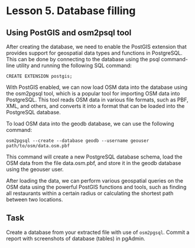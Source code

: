 # Lesson 5. Database filling

## Using PostGIS and osm2psql tool

After creating the database, we need to enable the PostGIS extension that provides support for geospatial data types and functions in PostgreSQL. This can be done by connecting to the database using the psql command-line utility and running the following SQL command:

```
CREATE EXTENSION postgis;
```
With PostGIS enabled, we can now load OSM data into the database using the osm2pgsql tool, which is a popular tool for importing OSM data into PostgreSQL. This tool reads OSM data in various file formats, such as PBF, XML, and others, and converts it into a format that can be loaded into the PostgreSQL database.

To load OSM data into the geodb database, we can use the following command:

```
osm2pgsql --create --database geodb --username geouser path/to/osm/data.osm.pbf
```
This command will create a new PostgreSQL database schema, load the OSM data from the file data.osm.pbf, and store it in the geodb database using the geouser user.

After loading the data, we can perform various geospatial queries on the OSM data using the powerful PostGIS functions and tools, such as finding all restaurants within a certain radius or calculating the shortest path between two locations.

## Task

Create a database from your extracted file with use of `osm2pgsql`. Commit a report with screenshots of database (tables) in pgAdmin.

